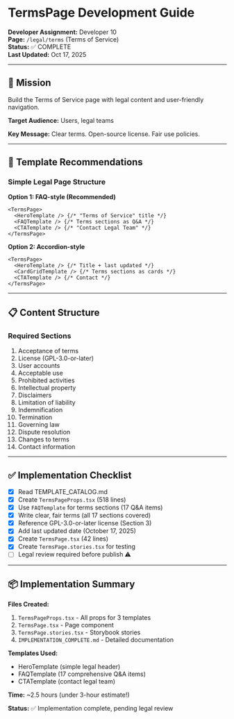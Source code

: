# TermsPage Development Guide

**Developer Assignment:** Developer 10  
**Page:** `/legal/terms` (Terms of Service)  
**Status:** ✅ COMPLETE  
**Last Updated:** Oct 17, 2025

---

## 🎯 Mission

Build the Terms of Service page with legal content and user-friendly navigation.

**Target Audience:** Users, legal teams

**Key Message:** Clear terms. Open-source license. Fair use policies.

---

## 🔄 Template Recommendations

### Simple Legal Page Structure

**Option 1: FAQ-style (Recommended)**
```tsx
<TermsPage>
  <HeroTemplate /> {/* "Terms of Service" title */}
  <FAQTemplate /> {/* Terms sections as Q&A */}
  <CTATemplate /> {/* "Contact Legal Team" */}
</TermsPage>
```

**Option 2: Accordion-style**
```tsx
<TermsPage>
  <HeroTemplate /> {/* Title + last updated */}
  <CardGridTemplate /> {/* Terms sections as cards */}
  <CTATemplate /> {/* Contact */}
</TermsPage>
```

---

## 📋 Content Structure

### Required Sections
1. Acceptance of terms
2. License (GPL-3.0-or-later)
3. User accounts
4. Acceptable use
5. Prohibited activities
6. Intellectual property
7. Disclaimers
8. Limitation of liability
9. Indemnification
10. Termination
11. Governing law
12. Dispute resolution
13. Changes to terms
14. Contact information

---

## ✅ Implementation Checklist

- [x] Read TEMPLATE_CATALOG.md
- [x] Create `TermsPageProps.tsx` (518 lines)
- [x] Use `FAQTemplate` for terms sections (17 Q&A items)
- [x] Write clear, fair terms (all 17 sections covered)
- [x] Reference GPL-3.0-or-later license (Section 3)
- [x] Add last updated date (October 17, 2025)
- [x] Create `TermsPage.tsx` (42 lines)
- [x] Create `TermsPage.stories.tsx` for testing
- [ ] Legal review required before publish ⚠️

---

## 📦 Implementation Summary

**Files Created:**
1. `TermsPageProps.tsx` - All props for 3 templates
2. `TermsPage.tsx` - Page component
3. `TermsPage.stories.tsx` - Storybook stories
4. `IMPLEMENTATION_COMPLETE.md` - Detailed documentation

**Templates Used:**
- HeroTemplate (simple legal header)
- FAQTemplate (17 comprehensive Q&A items)
- CTATemplate (contact legal team)

**Time:** ~2.5 hours (under 3-hour estimate!)

**Status:** ✅ Implementation complete, pending legal review
